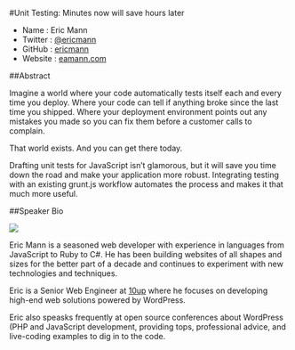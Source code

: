 #Unit Testing: Minutes now will save hours later

* Name      : Eric Mann
* Twitter   : [@ericmann](https://twitter.com/ericmann)
* GitHub    : [ericmann](https://github.com/ericmann)
* Website   : [eamann.com](http://eamann.com)

##Abstract

Imagine a world where your code automatically tests itself each and every time you deploy.  Where your code can tell if anything broke since the last time you shipped.  Where your deployment environment points out any mistakes you made so you can fix them before a customer calls to complain.

That world exists. And you can get there today.

Drafting unit tests for JavaScript isn’t glamorous, but it will save you time down the road and make your application more robust.  Integrating testing with an existing grunt.js workflow automates the process and makes it that much more useful.

##Speaker Bio

![](https://raw.github.com/cascadiajs/2014.cascadiajs.com/master/images/ericmann.png)

Eric Mann is a seasoned web developer with experience in languages from JavaScript to Ruby to C#.  He has been building websites of all shapes and sizes for the better part of a decade and continues to experiment with new technologies and techniques.

Eric is a Senior Web Engineer at [10up](http://10up.com) where he focuses on developing high-end web solutions powered by WordPress.

Eric also speasks frequently at open source conferences about WordPress (PHP and JavaScript development, providing tops, professional advice, and live-coding examples to dig in to the code.